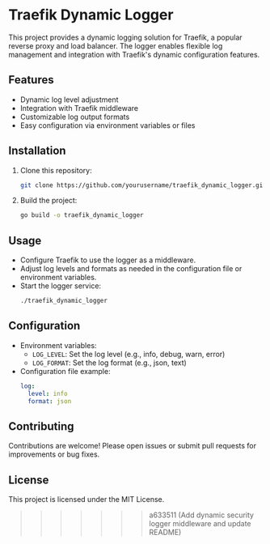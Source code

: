 
# Traefik Dynamic Logger

This project provides a dynamic logging solution for Traefik, a popular reverse proxy and load balancer. The logger enables flexible log management and integration with Traefik's dynamic configuration features.

## Features
- Dynamic log level adjustment
- Integration with Traefik middleware
- Customizable log output formats
- Easy configuration via environment variables or files

## Installation
1. Clone this repository:
   ```bash
   git clone https://github.com/yourusername/traefik_dynamic_logger.git
   ```
2. Build the project:
   ```bash
   go build -o traefik_dynamic_logger
   ```

## Usage
- Configure Traefik to use the logger as a middleware.
- Adjust log levels and formats as needed in the configuration file or environment variables.
- Start the logger service:
   ```bash
   ./traefik_dynamic_logger
   ```

## Configuration
- Environment variables:
  - `LOG_LEVEL`: Set the log level (e.g., info, debug, warn, error)
  - `LOG_FORMAT`: Set the log format (e.g., json, text)
- Configuration file example:
  ```yaml
  log:
    level: info
    format: json
  ```

## Contributing
Contributions are welcome! Please open issues or submit pull requests for improvements or bug fixes.

## License
This project is licensed under the MIT License.
>>>>>>> a633511 (Add dynamic security logger middleware and update README)
